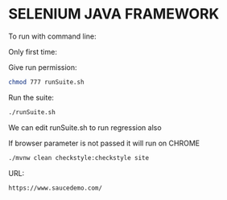 # SELENIUM JAVA FRAMEWORK

To run with command line:

Only first time:

Give run permission:

```sh
chmod 777 runSuite.sh
```

Run the suite:

```sh
./runSuite.sh
```

We can edit runSuite.sh to run regression also

If browser parameter is not passed it will run on CHROME

```sh
./mvnw clean checkstyle:checkstyle site
```

URL:

```
https://www.saucedemo.com/
```